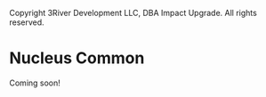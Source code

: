 Copyright 3River Development LLC, DBA Impact Upgrade. All rights reserved.

# Nucleus Common

Coming soon!
